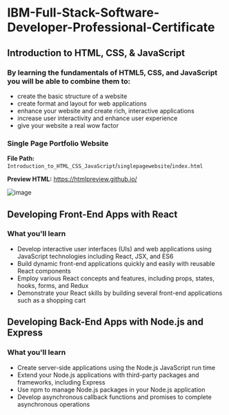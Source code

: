 # IBM-Full-Stack-Software-Developer-Professional-Certificate

## Introduction to HTML, CSS, & JavaScript
### By learning the fundamentals of HTML5, CSS, and JavaScript you will be able to combine them to:  
- create the basic structure of a website  
- create format and layout for web applications 
- enhance your website and create rich, interactive applications 
- increase user interactivity and enhance user experience 
- give your website a real wow factor

### Single Page Portfolio Website 

**File Path:** `Introduction_to_HTML_CSS_JavaScript`/`singlepagewebsite`/`index.html`

**Preview HTML:** https://htmlpreview.github.io/

![image](https://github.com/user-attachments/assets/b2163f64-949a-4a63-9678-3aafd2ea2a10)

## Developing Front-End Apps with React
### What you'll learn
- Develop interactive user interfaces (UIs) and web applications using JavaScript technologies including React, JSX, and ES6
- Build dynamic front-end applications quickly and easily with reusable React components
- Employ various React concepts and features, including props, states, hooks, forms, and Redux
- Demonstrate your React skills by building several front-end applications such as a shopping cart

## Developing Back-End Apps with Node.js and Express
### What you'll learn
- Create server-side applications using the Node.js JavaScript run time
- Extend your Node.js applications with third-party packages and frameworks, including Express
- Use npm to manage Node.js packages in your Node.js application
- Develop asynchronous callback functions and promises to complete asynchronous operations



  
